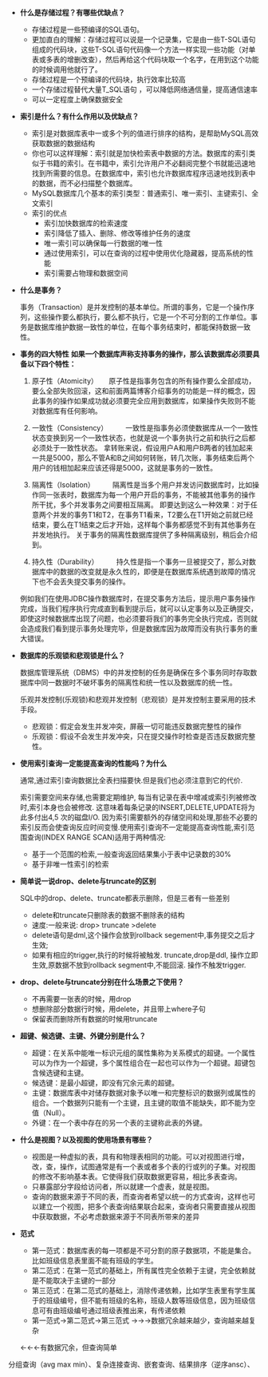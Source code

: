 - **什么是存储过程？有哪些优缺点？**
	- 存储过程是一些预编译的SQL语句。
	- 更加直白的理解：存储过程可以说是一个记录集，它是由一些T-SQL语句组成的代码块，这些T-SQL语句代码像一个方法一样实现一些功能（对单表或多表的增删改查），然后再给这个代码块取一个名字，在用到这个功能的时候调用他就行了。
	- 存储过程是一个预编译的代码块，执行效率比较高
	- 一个存储过程替代大量T_SQL语句 ，可以降低网络通信量，提高通信速率
	- 可以一定程度上确保数据安全


- **索引是什么？有什么作用以及优缺点？**
	- 索引是对数据库表中一或多个列的值进行排序的结构，是帮助MySQL高效获取数据的数据结构
	- 你也可以这样理解：索引就是加快检索表中数据的方法。数据库的索引类似于书籍的索引。在书籍中，索引允许用户不必翻阅完整个书就能迅速地找到所需要的信息。在数据库中，索引也允许数据库程序迅速地找到表中的数据，而不必扫描整个数据库。
	- MySQL数据库几个基本的索引类型：普通索引、唯一索引、主键索引、全文索引
	- 索引的优点
		- 索引加快数据库的检索速度
		- 索引降低了插入、删除、修改等维护任务的速度
		- 唯一索引可以确保每一行数据的唯一性
		- 通过使用索引，可以在查询的过程中使用优化隐藏器，提高系统的性能
		- 索引需要占物理和数据空间
- **什么是事务？**

	事务（Transaction）是并发控制的基本单位。所谓的事务，它是一个操作序列，这些操作要么都执行，要么都不执行，它是一个不可分割的工作单位。事务是数据库维护数据一致性的单位，在每个事务结束时，都能保持数据一致性。

- **事务的四大特性**
	**如果一个数据库声称支持事务的操作，那么该数据库必须要具备以下四个特性：**
	1. 原子性（Atomicity）
　	原子性是指事务包含的所有操作要么全部成功，要么全部失败回滚，这和前面两篇博客介绍事务的功能是一样的概念，因此事务的操作如果成功就必须要完全应用到数据库，如果操作失败则不能对数据库有任何影响。

	2. 一致性（Consistency）
　　	一致性是指事务必须使数据库从一个一致性状态变换到另一个一致性状态，也就是说一个事务执行之前和执行之后都必须处于一致性状态。
	拿转账来说，假设用户A和用户B两者的钱加起来一共是5000，那么不管A和B之间如何转账，转几次账，事务结束后两个用户的钱相加起来应该还得是5000，这就是事务的一致性。
	3. 隔离性（Isolation）
　　	隔离性是当多个用户并发访问数据库时，比如操作同一张表时，数据库为每一个用户开启的事务，不能被其他事务的操作所干扰，多个并发事务之间要相互隔离。
	即要达到这么一种效果：对于任意两个并发的事务T1和T2，在事务T1看来，T2要么在T1开始之前就已经结束，要么在T1结束之后才开始，这样每个事务都感觉不到有其他事务在并发地执行。
	关于事务的隔离性数据库提供了多种隔离级别，稍后会介绍到。
	4. 持久性（Durability）
　　	持久性是指一个事务一旦被提交了，那么对数据库中的数据的改变就是永久性的，即便是在数据库系统遇到故障的情况下也不会丢失提交事务的操作。

	例如我们在使用JDBC操作数据库时，在提交事务方法后，提示用户事务操作完成，当我们程序执行完成直到看到提示后，就可以认定事务以及正确提交，即使这时候数据库出现了问题，也必须要将我们的事务完全执行完成，否则就会造成我们看到提示事务处理完毕，但是数据库因为故障而没有执行事务的重大错误。


- **数据库的乐观锁和悲观锁是什么？**

	数据库管理系统（DBMS）中的并发控制的任务是确保在多个事务同时存取数据库中同一数据时不破坏事务的隔离性和统一性以及数据库的统一性。

	乐观并发控制(乐观锁)和悲观并发控制（悲观锁）是并发控制主要采用的技术手段。
	- 悲观锁：假定会发生并发冲突，屏蔽一切可能违反数据完整性的操作
	- 乐观锁：假设不会发生并发冲突，只在提交操作时检查是否违反数据完整性。

- **使用索引查询一定能提高查询的性能吗？为什么**

	通常,通过索引查询数据比全表扫描要快.但是我们也必须注意到它的代价.

	索引需要空间来存储,也需要定期维护, 每当有记录在表中增减或索引列被修改时,索引本身也会被修改. 这意味着每条记录的INSERT,DELETE,UPDATE将为此多付出4,5 次的磁盘I/O. 因为索引需要额外的存储空间和处理,那些不必要的索引反而会使查询反应时间变慢.使用索引查询不一定能提高查询性能,索引范围查询(INDEX RANGE SCAN)适用于两种情况:
	- 基于一个范围的检索,一般查询返回结果集小于表中记录数的30%
	- 基于非唯一性索引的检索

- **简单说一说drop、delete与truncate的区别**

	SQL中的drop、delete、truncate都表示删除，但是三者有一些差别

	- delete和truncate只删除表的数据不删除表的结构
	- 速度:一般来说: drop> truncate >delete
	- delete语句是dml,这个操作会放到rollback segement中,事务提交之后才生效;
	- 如果有相应的trigger,执行的时候将被触发. truncate,drop是ddl, 操作立即生效,原数据不放到rollback segment中,不能回滚. 操作不触发trigger.

- **drop、delete与truncate分别在什么场景之下使用？**
	- 不再需要一张表的时候，用drop
	- 想删除部分数据行时候，用delete，并且带上where子句
	- 保留表而删除所有数据的时候用truncate

- **超键、候选键、主键、外键分别是什么？**
	- 超键：在关系中能唯一标识元组的属性集称为关系模式的超键。一个属性可以为作为一个超键，多个属性组合在一起也可以作为一个超键。超键包含候选键和主键。
	- 候选键：是最小超键，即没有冗余元素的超键。
	- 主键：数据库表中对储存数据对象予以唯一和完整标识的数据列或属性的组合。一个数据列只能有一个主键，且主键的取值不能缺失，即不能为空值（Null）。
	- 外键：在一个表中存在的另一个表的主键称此表的外键。

- **什么是视图？以及视图的使用场景有哪些？**
	- 视图是一种虚拟的表，具有和物理表相同的功能。可以对视图进行增，改，查，操作，试图通常是有一个表或者多个表的行或列的子集。对视图的修改不影响基本表。它使得我们获取数据更容易，相比多表查询。
	- 只暴露部分字段给访问者，所以就建一个虚表，就是视图。
	- 查询的数据来源于不同的表，而查询者希望以统一的方式查询，这样也可以建立一个视图，把多个表查询结果联合起来，查询者只需要直接从视图中获取数据，不必考虑数据来源于不同表所带来的差异


- **范式**
	- 第一范式：数据库表的每一项都是不可分割的原子数据项，不能是集合。比如班级信息表里面不能有班级的学生。
	- 第二范式：在第一范式的基础上，所有属性完全依赖于主键，完全依赖就是不能取决于主键的一部分
	- 第三范式：在第二范式的基础上，消除传递依赖，比如学生表里有学生属于的班级编号，但不能有班级的名称，班级人数等班级信息，因为班级信息可有由班级编号通过班级表推出来，有传递依赖
	- 第一范式->第二范式->第三范式
	→→→数据冗余越来越少，查询越来越复杂

	←←←有数据冗余，但查询简单

分组查询（avg max min）、复杂连接查询、嵌套查询、结果排序（逆序ansc）、